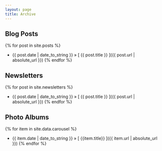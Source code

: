 ```yaml
---
layout: page
title: Archive
---
```


## Blog Posts

{% for post in site.posts %}
  * {{ post.date | date_to_string }} &raquo; [ {{ post.title }} ]({{ post.url | absolute_url }})
{% endfor %}

## Newsletters

{% for post in site.newsletters %}
  * {{ post.date | date_to_string }} &raquo; [ {{ post.title }} ]({{ post.url | absolute_url }})
{% endfor %}

## Photo Albums

{% for item in site.data.carousel %}
  * {{ item.date | date_to_string }} &raquo; [ {{item.title}} ]({{ item.url | absolute_url }})
{% endfor %}

